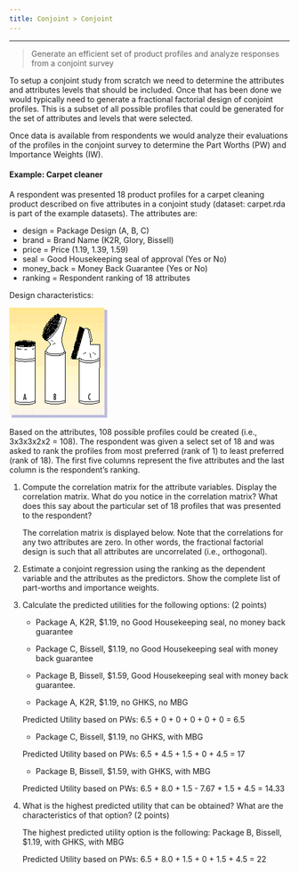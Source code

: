 ```yaml
---
title: Conjoint > Conjoint
---
```


***

> Generate an efficient set of product profiles and analyze responses from a conjoint survey

To setup a conjoint study from scratch we need to determine the attributes and attributes levels that should be included. Once that has been done we would typically need to generate a fractional factorial design of conjoint profiles. This is a subset of all possible profiles that could be generated for the set of attributes and levels that were selected.

Once data is available from respondents we would analyze their evaluations of the profiles in the conjoint survey to determine the Part Worths (PW) and Importance Weights (IW).

#### Example: Carpet cleaner

A respondent was presented 18 product profiles for a carpet cleaning product described on five attributes in a conjoint study (dataset: carpet.rda is part of the example datasets). The attributes are:

- design = Package Design (A, B, C)
- brand = Brand Name (K2R, Glory, Bissell)
- price = Price (1.19, 1.39, 1.59)
- seal = Good Housekeeping seal of approval (Yes or No)
- money_back = Money Back Guarantee (Yes or No)
- ranking = Respondent ranking of 18 attributes

Design characteristics:

![conjoint carpet cleaner design](figures_marketing/conjoint_carpet_design.png)

Based on the attributes, 108 possible profiles could be created (i.e., 3x3x3x2x2 = 108).  The respondent was given a select set of 18 and was asked to rank the profiles from most preferred (rank of 1) to least preferred (rank of 18).  The first five columns represent the five attributes and the last column is the respondent’s ranking.

1. Compute the correlation matrix for the attribute variables. Display the correlation matrix.  What do you notice in the correlation matrix?  What does this say about the particular set of 18 profiles that was presented to the respondent?

	The correlation matrix is displayed below. Note that the correlations for any two attributes are zero. In other words, the fractional factorial design is such that all attributes are uncorrelated (i.e., orthogonal).

2. Estimate a conjoint regression using the ranking as the dependent variable and the attributes as the predictors. Show the complete list of part-worths and importance weights.

3. Calculate the predicted utilities for the following options: (2 points)
	* Package A, K2R, $1.19, no Good Housekeeping seal, no money back guarantee
	* Package C, Bissell, $1.19, no Good Housekeeping seal with money back guarantee
	* Package B, Bissell, $1.59, Good Housekeeping seal with money back guarantee.

	* Package A, K2R, $1.19, no GHKS, no MBG

	Predicted Utility based on PWs:
	6.5 + 0 + 0 + 0 + 0 + 0 = 6.5

	* Package C, Bissell, $1.19, no GHKS, with MBG

	Predicted Utility based on PWs:
	6.5 + 4.5 + 1.5 + 0 + 4.5 = 17

	* Package B, Bissell, $1.59, with GHKS, with MBG

	Predicted Utility based on PWs:
	6.5 + 8.0 + 1.5 - 7.67 + 1.5 + 4.5 = 14.33

4.	What is the highest predicted utility that can be obtained?  What are the characteristics of that option? (2 points)

	The highest predicted utility option is the following:
	Package B, Bissell, $1.19, with GHKS, with MBG

	Predicted Utility based on PWs:
	6.5 + 8.0 + 1.5 + 0 + 1.5 + 4.5 = 22
